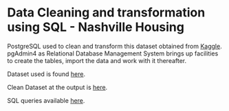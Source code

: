 # Data Cleaning and transformation using SQL - Nashville Housing

  PostgreSQL used to clean and transform this dataset obtained from [Kaggle](https://www.kaggle.com/datasets/tmthyjames/nashville-housing-data). pgAdmin4 as Relational Database Management System brings up facilities to create the tables, import the data and work with it thereafter.

Dataset used is found [here](/Data%20Cleaning%20-%20Nashville%20Housing/Nashville%20Housing%20Data%20for%20Data%20Cleaning.csv).

Clean Dataset at the output is [here](/Data%20Cleaning%20-%20Nashville%20Housing/Nashville_Housing_cleaned.csv).

 SQL queries available [here](/Data%20Cleaning%20-%20Nashville%20Housing/Data_Cleaning_Nashville_Housing.sql).